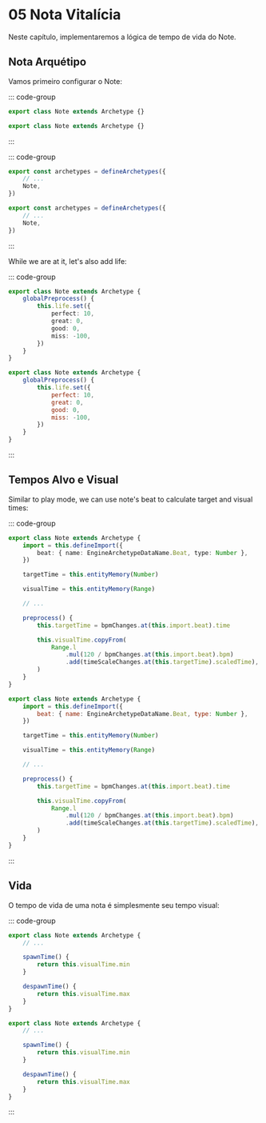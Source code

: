 # 05 Nota Vitalícia

Neste capítulo, implementaremos a lógica de tempo de vida do Note.

## Nota Arquétipo

Vamos primeiro configurar o Note:

::: code-group

```TypeScript
export class Note extends Archetype {}
```

```JavaScript
export class Note extends Archetype {}
```

:::

::: code-group

```TypeScript
export const archetypes = defineArchetypes({
    // ...
    Note,
})
```

```JavaScript
export const archetypes = defineArchetypes({
    // ...
    Note,
})
```

:::

While we are at it, let's also add life:

::: code-group

```TypeScript
export class Note extends Archetype {
    globalPreprocess() {
        this.life.set({
            perfect: 10,
            great: 0,
            good: 0,
            miss: -100,
        })
    }
}
```

```JavaScript
export class Note extends Archetype {
    globalPreprocess() {
        this.life.set({
            perfect: 10,
            great: 0,
            good: 0,
            miss: -100,
        })
    }
}
```

:::

## Tempos Alvo e Visual

Similar to play mode, we can use note's beat to calculate target and visual times:

::: code-group

```TypeScript
export class Note extends Archetype {
    import = this.defineImport({
        beat: { name: EngineArchetypeDataName.Beat, type: Number },
    })

    targetTime = this.entityMemory(Number)

    visualTime = this.entityMemory(Range)

    // ...

    preprocess() {
        this.targetTime = bpmChanges.at(this.import.beat).time

        this.visualTime.copyFrom(
            Range.l
                .mul(120 / bpmChanges.at(this.import.beat).bpm)
                .add(timeScaleChanges.at(this.targetTime).scaledTime),
        )
    }
}
```

```JavaScript
export class Note extends Archetype {
    import = this.defineImport({
        beat: { name: EngineArchetypeDataName.Beat, type: Number },
    })

    targetTime = this.entityMemory(Number)

    visualTime = this.entityMemory(Range)

    // ...

    preprocess() {
        this.targetTime = bpmChanges.at(this.import.beat).time

        this.visualTime.copyFrom(
            Range.l
                .mul(120 / bpmChanges.at(this.import.beat).bpm)
                .add(timeScaleChanges.at(this.targetTime).scaledTime),
        )
    }
}
```

:::

## Vida

O tempo de vida de uma nota é simplesmente seu tempo visual:

::: code-group

```TypeScript
export class Note extends Archetype {
    // ...

    spawnTime() {
        return this.visualTime.min
    }

    despawnTime() {
        return this.visualTime.max
    }
}
```

```JavaScript
export class Note extends Archetype {
    // ...

    spawnTime() {
        return this.visualTime.min
    }

    despawnTime() {
        return this.visualTime.max
    }
}
```

:::

